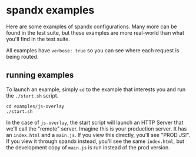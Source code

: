 # spandx examples

Here are some examples of spandx configurations.  Many more can be found in the test suite, but these examples are more real-world than what you'll find in the test suite.

All examples have `verbose: true` so you can see where each request is being routed.

## running examples

To launch an example, simply `cd` to the example that interests you and run the `./start.sh` script.

    cd examples/js-overlay
    ./start.sh

In the case of `js-overlay`, the start script will launch an HTTP Server that we'll call the "remote" server.  Imagine this is your production server.  It has an `index.html` and a `main.js`.  If you view this directly, you'll see "PROD JS!".  If you view it through spandx instead, you'll see the same `index.html`, but the development copy of `main.js` is run instead of the prod version.
